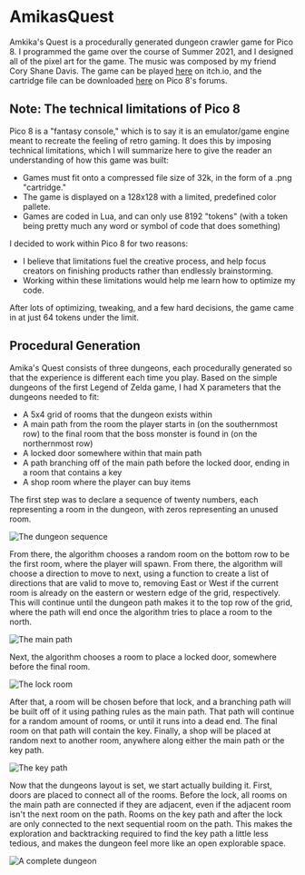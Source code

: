 # AmikasQuest
Amkika's Quest is a procedurally generated dungeon crawler game for Pico 8. I programmed the game over the course of Summer 2021, and I designed all of the pixel art for the game. The music was composed by my friend Cory Shane Davis. The game can be played [here](https://tytydavis.itch.io/amikas-quest) on itch.io, and the cartridge file can be downloaded [here](https://www.lexaloffle.com/bbs/?tid=44570) on Pico 8's forums.

## Note: The technical limitations of Pico 8
Pico 8 is a "fantasy console," which is to say it is an emulator/game engine meant to recreate the feeling of retro gaming. It does this by imposing technical limitations, which I will summarize here to give the reader an understanding of how this game was built:
* Games must fit onto a compressed file size of 32k, in the form of a .png "cartridge."
* The game is displayed on a 128x128 with a limited, predefined color pallete.
* Games are coded in Lua, and can only use 8192 "tokens" (with a token being pretty much any word or symbol of code that does something)

I decided to work within Pico 8 for two reasons:
* I believe that limitations fuel the creative process, and help focus creators on finishing products rather than endlessly brainstorming.
* Working within these limitations would help me learn how to optimize my code.

After lots of optimizing, tweaking, and a few hard decisions, the game came in at just 64 tokens under the limit.

## Procedural Generation
Amika's Quest consists of three dungeons, each procedurally generated so that the experience is different each time you play. Based on the simple dungeons of the first Legend of Zelda game, I had X parameters that the dungeons needed to fit:
* A 5x4 grid of rooms that the dungeon exists within
* A main path from the room the player starts in (on the southernmost row) to the final room that the boss monster is found in (on the northernmost row)
* A locked door somewhere within that main path
* A path branching off of the main path before the locked door, ending in a room that contains a key
* A shop room where the player can buy items

The first step was to declare a sequence of twenty numbers, each representing a room in the dungeon, with zeros representing an unused room.

![The dungeon sequence](https://i.imgur.com/CaOy6v0.png)

From there, the algorithm chooses a random room on the bottom row to be the first room, where the player will spawn. From there, the algorithm will choose a direction to move to next, using a function to create a list of directions that are valid to move to, removing East or West if the current room is already on the eastern or western edge of the grid, respectively. This will continue until the dungeon path makes it to the top row of the grid, where the path will end once the algorithm tries to place a room to the north.

![The main path](https://i.imgur.com/WlhsNxB.png)

Next, the algorithm chooses a room to place a locked door, somewhere before the final room.

![The lock room](https://i.imgur.com/Bq3OcoQ.png)

After that, a room will be chosen before that lock, and a branching path will be built off of it using pathing rules as the main path. That path will continue for a random amount of rooms, or until it runs into a dead end. The final room on that path will contain the key. Finally, a shop will be placed at random next to another room, anywhere along either the main path or the key path.

![The key path](https://i.imgur.com/jftFdQ2.png)

Now that the dungeons layout is set, we start actually building it. First, doors are placed to connect all of the rooms. Before the lock, all rooms on the main path are connected if they are adjacent, even if the adjacent room isn't the next room on the path. Rooms on the key path and after the lock are only connected to the next sequential room on the path. This makes the exploration and backtracking required to find the key path a little less tedious, and makes the dungeon feel more like an open explorable space.

![A complete dungeon](https://i.imgur.com/wTxQuYV.png)






